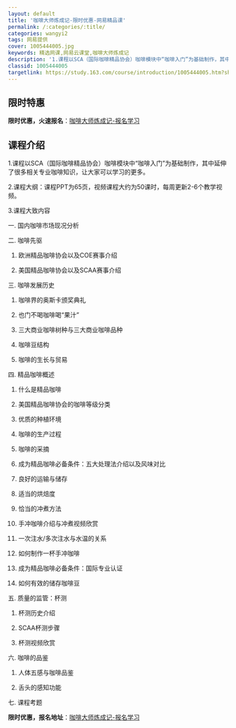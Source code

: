 ```yaml
---
layout: default
title: '咖啡大师炼成记-限时优惠-网易精品课'
permalink: /:categories/:title/
categories: wangyi2
tags: 网易提供
cover: 1005444005.jpg
keywords: 精选网课,网易云课堂,咖啡大师炼成记
description: '1.课程以SCA（国际咖啡精品协会）咖啡模块中“咖啡入门”为基础制作，其中延伸了很多相关专业咖啡知识，让大家可以学习的更'
classid: 1005444005
targetlink: https://study.163.com/course/introduction/1005444005.htm?share=1&shareId=1025206652&utm_campaign=share&utm_medium=iphoneShare&utm_source=&utm_u=1025206652
---
```


## 限时特惠

**限时优惠，火速报名**：[咖啡大师炼成记-报名学习](https://study.163.com/course/introduction/1005444005.htm?share=1&shareId=1025206652&utm_campaign=share&utm_medium=iphoneShare&utm_source=&utm_u=1025206652)

## 课程介绍

1.课程以SCA（国际咖啡精品协会）咖啡模块中“咖啡入门”为基础制作，其中延伸了很多相关专业咖啡知识，让大家可以学习的更多。

2.课程大纲：课程PPT为65页，视频课程大约为50课时，每周更新2-6个教学视频。

3.课程大致内容

一.	国内咖啡市场现况分析

二.	咖啡先驱

1.	欧洲精品咖啡协会以及COE赛事介绍

2.	美国精品咖啡协会以及SCAA赛事介绍

三.	咖啡发展历史

1.	咖啡界的奥斯卡颁奖典礼

2.	也门不喝咖啡喝“果汁”

3.	三大商业咖啡树种与三大商业咖啡品种

4.	咖啡豆结构

6.	咖啡的生长与贸易

四.	精品咖啡概述

1.	什么是精品咖啡

2.	美国精品咖啡协会的咖啡等级分类

3.	优质的种植环境

4.	咖啡的生产过程

5.	咖啡的采摘

6.	成为精品咖啡必备条件：五大处理法介绍以及风味对比

7.	良好的运输与储存

14.	适当的烘焙度

15.	恰当的冲煮方法

16.	手冲咖啡介绍与冲煮视频欣赏

18.	一次注水/多次注水与水温的关系

20.	如何制作一杯手冲咖啡

21.	成为精品咖啡必备条件：国际专业认证

22.	如何有效的储存咖啡豆

五.	质量的监管：杯测

1.	杯测历史介绍

2.	SCAA杯测步骤

3.	杯测视频欣赏

六.	咖啡的品鉴

1.	人体五感与咖啡品鉴

2.	舌头的感知功能

七.	课程考题

**限时优惠，报名地址**：[咖啡大师炼成记-报名学习](https://study.163.com/course/introduction/1005444005.htm?share=1&shareId=1025206652&utm_campaign=share&utm_medium=iphoneShare&utm_source=&utm_u=1025206652)


